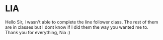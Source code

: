 # LIA
Hello Sir,
I wasn't able to complete the line follower class.
The rest of them are in classes but I dont know if I did them the way you wanted me to.
Thank you for everything,
Nia :)
